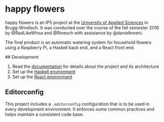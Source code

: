# happy flowers

happy flowers is an IP5 project at the [University of Applied Sciences](http://www.fhnw.ch/homepage) in Brugg-Windisch. It was conducted over the course of the fall semester 2016 by @RadLikeWhoa and @Rinesch with assistance by @danielkroeni.

The final product is an automatic watering system for household flowers using a Raspberry Pi, a Haskell back end, and a React front end.

## Development

1. Read the [documentation](./tree/master/docs/) for details about the project and its architecture
2. Set up the [Haskell environment](./tree/master/rpi/)
3. Set up the [React environment](./tree/master/web/)

## Editorconfig

This project includes a `.editorconfig` configuration that is to be used in every development environment. It enforces some common practices and helps maintain a consistent code base.
